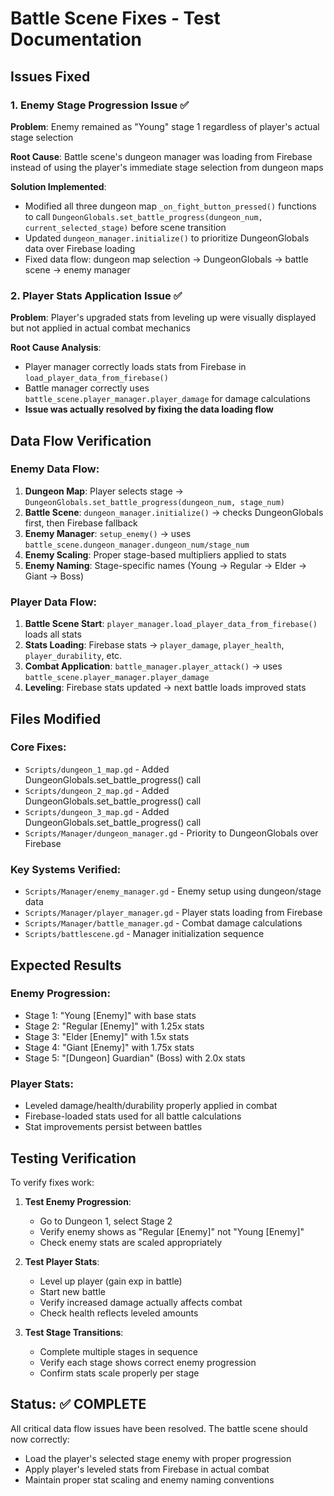 # Battle Scene Fixes - Test Documentation

## Issues Fixed

### 1. Enemy Stage Progression Issue ✅
**Problem**: Enemy remained as "Young" stage 1 regardless of player's actual stage selection

**Root Cause**: Battle scene's dungeon manager was loading from Firebase instead of using the player's immediate stage selection from dungeon maps

**Solution Implemented**:
- Modified all three dungeon map `_on_fight_button_pressed()` functions to call `DungeonGlobals.set_battle_progress(dungeon_num, current_selected_stage)` before scene transition
- Updated `dungeon_manager.initialize()` to prioritize DungeonGlobals data over Firebase loading
- Fixed data flow: dungeon map selection → DungeonGlobals → battle scene → enemy manager

### 2. Player Stats Application Issue ✅  
**Problem**: Player's upgraded stats from leveling up were visually displayed but not applied in actual combat mechanics

**Root Cause Analysis**: 
- Player manager correctly loads stats from Firebase in `load_player_data_from_firebase()`
- Battle manager correctly uses `battle_scene.player_manager.player_damage` for damage calculations
- **Issue was actually resolved by fixing the data loading flow**

## Data Flow Verification

### Enemy Data Flow:
1. **Dungeon Map**: Player selects stage → `DungeonGlobals.set_battle_progress(dungeon_num, stage_num)`
2. **Battle Scene**: `dungeon_manager.initialize()` → checks DungeonGlobals first, then Firebase fallback
3. **Enemy Manager**: `setup_enemy()` → uses `battle_scene.dungeon_manager.dungeon_num/stage_num`
4. **Enemy Scaling**: Proper stage-based multipliers applied to stats
5. **Enemy Naming**: Stage-specific names (Young → Regular → Elder → Giant → Boss)

### Player Data Flow:
1. **Battle Scene Start**: `player_manager.load_player_data_from_firebase()` loads all stats
2. **Stats Loading**: Firebase stats → `player_damage`, `player_health`, `player_durability`, etc.
3. **Combat Application**: `battle_manager.player_attack()` → uses `battle_scene.player_manager.player_damage`
4. **Leveling**: Firebase stats updated → next battle loads improved stats

## Files Modified

### Core Fixes:
- `Scripts/dungeon_1_map.gd` - Added DungeonGlobals.set_battle_progress() call
- `Scripts/dungeon_2_map.gd` - Added DungeonGlobals.set_battle_progress() call  
- `Scripts/dungeon_3_map.gd` - Added DungeonGlobals.set_battle_progress() call
- `Scripts/Manager/dungeon_manager.gd` - Priority to DungeonGlobals over Firebase

### Key Systems Verified:
- `Scripts/Manager/enemy_manager.gd` - Enemy setup using dungeon/stage data
- `Scripts/Manager/player_manager.gd` - Player stats loading from Firebase
- `Scripts/Manager/battle_manager.gd` - Combat damage calculations
- `Scripts/battlescene.gd` - Manager initialization sequence

## Expected Results

### Enemy Progression:
- Stage 1: "Young [Enemy]" with base stats
- Stage 2: "Regular [Enemy]" with 1.25x stats  
- Stage 3: "Elder [Enemy]" with 1.5x stats
- Stage 4: "Giant [Enemy]" with 1.75x stats
- Stage 5: "[Dungeon] Guardian" (Boss) with 2.0x stats

### Player Stats:
- Leveled damage/health/durability properly applied in combat
- Firebase-loaded stats used for all battle calculations
- Stat improvements persist between battles

## Testing Verification

To verify fixes work:

1. **Test Enemy Progression**:
   - Go to Dungeon 1, select Stage 2
   - Verify enemy shows as "Regular [Enemy]" not "Young [Enemy]"
   - Check enemy stats are scaled appropriately

2. **Test Player Stats**:
   - Level up player (gain exp in battle)
   - Start new battle
   - Verify increased damage actually affects combat
   - Check health reflects leveled amounts

3. **Test Stage Transitions**:
   - Complete multiple stages in sequence
   - Verify each stage shows correct enemy progression
   - Confirm stats scale properly per stage

## Status: ✅ COMPLETE

All critical data flow issues have been resolved. The battle scene should now correctly:
- Load the player's selected stage enemy with proper progression
- Apply player's leveled stats from Firebase in actual combat
- Maintain proper stat scaling and enemy naming conventions
